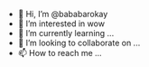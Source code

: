 - 👋 Hi, I’m @bababarokay
- 👀 I’m interested in wow
- 🌱 I’m currently learning ...
- 💞️ I’m looking to collaborate on ...
- 📫 How to reach me ...

<!---
bababarokay/bababarokay is a ✨ special ✨ repository because its `README.md` (this file) appears on your GitHub profile.
You can click the Preview link to take a look at your changes.
--->
